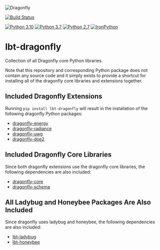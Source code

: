 
![Dragonfly](http://www.ladybug.tools/assets/img/dragonfly.png)

[![Build Status](https://github.com/ladybug-tools/lbt-dragonfly/workflows/CI/badge.svg)](https://github.com/ladybug-tools/lbt-dragonfly/actions)

[![Python 3.10](https://img.shields.io/badge/python-3.10-purple.svg)](https://www.python.org/downloads/release/python-31013/) [![Python 3.7](https://img.shields.io/badge/python-3.7-blue.svg)](https://www.python.org/downloads/release/python-370/) [![Python 2.7](https://img.shields.io/badge/python-2.7-green.svg)](https://www.python.org/downloads/release/python-270/) [![IronPython](https://img.shields.io/badge/ironpython-2.7-red.svg)](https://github.com/IronLanguages/ironpython2/releases/tag/ipy-2.7.8/)

# lbt-dragonfly

Collection of all Dragonfly core Python libraries.

Note that this repository and corresponding Python package does not contain any source
code and it simply exists to provide a shortcut for installing all of the dragonfly
core libraries and extensions together.

## Included Dragonfly Extensions

Running `pip install lbt-dragonfly` will result in the installation of the following
dragonfly Python packages:

* [dragonfly-energy](https://github.com/ladybug-tools/dragonfly-energy)
* [dragonfly-radiance](https://github.com/ladybug-tools/dragonfly-radiance)
* [dragonfly-uwg](https://github.com/ladybug-tools/dragonfly-uwg)
* [dragonfly-doe2](https://github.com/ladybug-tools/dragonfly-doe2)

## Included Dragonfly Core Libraries

Since both dragonfly extensions use the dragonfly core libraries, the following
dependencies are also included:

* [dragonfly-core](https://github.com/ladybug-tools/dragonfly-core)
* [dragonfly-schema](https://github.com/ladybug-tools/dragonfly-schema)

## All Ladybug and Honeybee Packages Are Also Included

Since dragonfly uses ladybug and honeybee, the following dependencies are also included:

* [lbt-ladybug](https://github.com/ladybug-tools/lbt-ladybug)
* [lbt-honeybee](https://github.com/ladybug-tools/lbt-honeybee)
